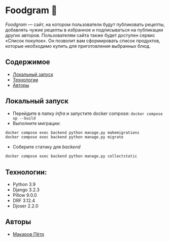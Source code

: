 # Foodgram :avocado:
_Foodgram_ — сайт, на котором пользователи будут публиковать рецепты, добавлять чужие рецепты в избранное и подписываться на публикации других авторов. Пользователям сайта также будет доступен сервис «Список покупок». Он позволит вам сформировать список продуктов, которые необходимо купить для приготовления выбранных блюд.

## Содержимое
* [Локальный запуск](#локальный-запуск)
* [Технологии](#технологии)
* [Авторы](#авторы)


## Локальный запуск
- Перейдите в папку _infra_ и запустите docker compose: ```docker compose up --build```
- Выполните миграции:
```sh 
docker compose exec backend python manage.py makemigrations
docker compose exec backend python manage.py migrate
```
- Соберите статику для _backend_
```sh 
docker compose exec backend python manage.py collectstatic
```

## Технологии:
- Python 3.9
- Django 3.2.3
- Pillow 9.0.0
- DRF 3.12.4
- Djoser 2.2.0

## Авторы
* [Макаров Пётр](https://github.com/MakarovPetr2004)


